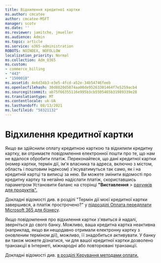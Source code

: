 ```yaml
---
title: Відхилення кредитної картки
ms.author: cmcatee
author: cmcatee-MSFT
manager: scotv
ms.date: ''
ms.reviewer: jamitche, jmueller
ms.audience: Admin
ms.topic: article
ms.service: o365-administration
ROBOTS: NOINDEX, NOFOLLOW
localization_priority: Normal
ms.collection: Adm_O365
ms.custom:
- commerce_billing
- "443"
- "1500018"
ms.assetid: 4e6d34b3-e3e5-4fcd-a52e-34b54746feeb
ms.openlocfilehash: 30d8820d5074aa00de95263301464f7e5259acb4
ms.sourcegitcommit: ab75f66355116e995b3cb5505465b31989339e28
ms.translationtype: MT
ms.contentlocale: uk-UA
ms.lasthandoff: 08/13/2021
ms.locfileid: "58321132"
---
```

# <a name="declined-credit-card"></a>Відхилення кредитної картки

Якщо ви здійснили оплату кредитною карткою та відхилили кредитну картку, ви отримаєте повідомлення електронної пошти про те, що нам не вдалося обробити платіж. Переконайтеся, що [](https://go.microsoft.com/fwlink/p/?linkid=842054) дані кредитної картки (номер картки, термін дії, ім'я власника та адреса, включно з містом, область і поштовим індексом) з'ясуватимуться так само, як і на кредитній картці та виписці за нею. Ви можете змінити відомості про кредитну картку  та негайно надіслати платіж, скориставшись параметром Установити баланс на сторінці **"Виставлення**  >  [рахунків для продуктів".](https://go.microsoft.com/fwlink/p/?linkid=842054)

Докладні відомості див. в розділі "Термін дії моєї кредитної картки завершився, а платіж прострочено?" у [підрозділі Оплата передплати Microsoft 365 для бізнесу](https://docs.microsoft.com/microsoft-365/commerce/billing-and-payments/pay-for-your-subscription#what-if-my-credit-card-was-declined-and-my-payment-is-past-due).
  
Якщо повідомлення про відхилення картки з'явиться й надалі, зверніться до свого банку. Можливо, ваша кредитна картка неактивна (наприклад, якщо ви нещодавно отримали електронну картку з оновленим терміном дії), можливо, її знадобиться активувати. У банку ви також можете дізнатися, чи для вашої кредитної картки дозволено транзакції в Інтернеті, міжнародні або повторювані транзакції.
  
Докладні відомості див. [в розділі Керування методами оплати.](https://docs.microsoft.com/microsoft-365/commerce/billing-and-payments/manage-payment-methods)